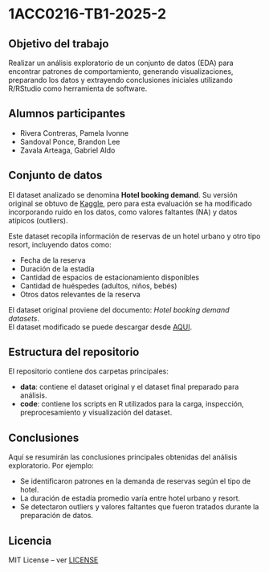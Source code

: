 # 1ACC0216-TB1-2025-2
## Objetivo del trabajo
Realizar un análisis exploratorio de un conjunto de datos (EDA) para encontrar patrones de comportamiento, generando visualizaciones, preparando los datos y extrayendo conclusiones iniciales utilizando R/RStudio como herramienta de software.

## Alumnos participantes
- Rivera Contreras, Pamela Ivonne
- Sandoval Ponce, Brandon Lee
- Zavala Arteaga, Gabriel Aldo

## Conjunto de datos
El dataset analizado se denomina **Hotel booking demand**. Su versión original se obtuvo de [Kaggle](https://www.kaggle.com/), pero para esta evaluación se ha modificado incorporando ruido en los datos, como valores faltantes (NA) y datos atípicos (outliers).  

Este dataset recopila información de reservas de un hotel urbano y otro tipo resort, incluyendo datos como:  
- Fecha de la reserva  
- Duración de la estadía  
- Cantidad de espacios de estacionamiento disponibles  
- Cantidad de huéspedes (adultos, niños, bebés)  
- Otros datos relevantes de la reserva  

El dataset original proviene del documento: *Hotel booking demand datasets*.  
El dataset modificado se puede descargar desde [AQUI](ruta/al/archivo.pdf).

## Estructura del repositorio
El repositorio contiene dos carpetas principales:  
- **data**: contiene el dataset original y el dataset final preparado para análisis.  
- **code**: contiene los scripts en R utilizados para la carga, inspección, preprocesamiento y visualización del dataset.

## Conclusiones
Aquí se resumirán las conclusiones principales obtenidas del análisis exploratorio. Por ejemplo:  
- Se identificaron patrones en la demanda de reservas según el tipo de hotel.  
- La duración de estadía promedio varía entre hotel urbano y resort.  
- Se detectaron outliers y valores faltantes que fueron tratados durante la preparación de datos.  

## Licencia
MIT License – ver [LICENSE](LICENSE)
